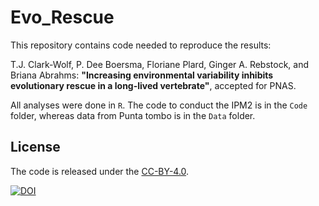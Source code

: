 # Evo_Rescue

This repository contains code needed to reproduce the results:

T.J. Clark-Wolf, P. Dee Boersma, Floriane Plard, Ginger A. Rebstock, and Briana Abrahms:
**"Increasing environmental variability inhibits evolutionary rescue in a long-lived vertebrate"**,
accepted for PNAS.

All analyses were done in `R`. The code to conduct the IPM2 is in the `Code` folder, whereas data from Punta tombo is in the `Data` folder.

## License

The code is released under the [CC-BY-4.0](https://opensource.org/licenses/mit-license.php).

[![DOI](https://zenodo.org/badge/DOI/10.5281/zenodo.12822351.svg)](https://doi.org/10.5281/zenodo.12822351)
